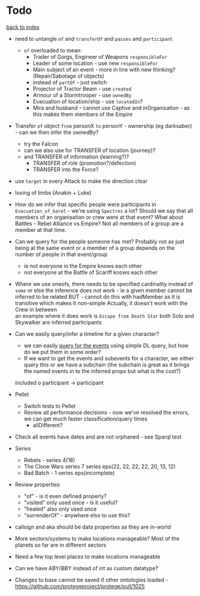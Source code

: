 # Todo

[back to index](index.md)

* need to untangle ```of``` and ```transferOf``` and ```passes``` and ```participant```
  * ```of``` overloaded to mean:
    * Trader of Gorgs, Engineer of Weapons ```responsibleFor```
    * Leader of some location - use new ```responsibleFor```
    * Main subject of an event - more in line with new thinking? (Repair/Sabotage of objects)
    * instead of ```partOf``` - just switch
    * Projector of Tractor Beam - use ```created```
    * Armour of a Stormtrooper - use ```ownedBy```
    * Evacuation of location/ship - use ```locatedIn```?
    * Mira and husband - cannot use Captive and inOrganisation - as this makes them members of the Empire

* Transfer ```of``` object ```from``` personX ```to``` personY - ownership (eg darksaber) - can we then infer the ownedBy?
  * try the Falcon
  * can we also use for TRANSFER of location (journey)?
  * and TRANSFER of information (learning?)?
    * TRANSFER of role (promotion?/defection)
    * TRANSFER into the Force?
    
* use ```target``` in every Attack to make the direction clear
  
* losing of limbs (Anakin + Luke)

* How do we infer that specific people were participants in `Evacuation_of_Garel` - we're using `Spectres` a lot?
  Should we say that all members of an organisation or crew were at that event? What about Battles - Rebel Alliance vs Empire?
  Not all members of a group are a member at that time.

* Can we query for the people someone has met? Probably not as just being at the same event or a member of a group
  depends on the number of people in that event/group
    - ie not everyone in the Empire knows each other
    - not everyone at the Battle of Scariff knows each other

*  Where we use oneofs, there needs to be specified cardinality instead of `some`
   or else the inference does not work - ie a given member cannot be inferred to be related
   BUT - cannot do this with hadMember as it is transitive which makes it non-simple
   Actually, it doesn't work with the Crew in between  
   an example where it does work is `Escape from Death Star` both Solo and Skywalker are inferred participants

* Can we easily query/infer a timeline for a given character?
    * we can easily [query for the events](docs/events.md) using simple DL query, but how do we put them in some order?
    * If we want to get the events and subevents for a character, we either query this or we have
      a subchain (the subchain is great as it brings the named events in to the inferred props but what is the cost?)
      

    included o participant -> participant

* Pellet
    * Switch tests to Pellet
    * Review all performance decisions - now we've resolved the errors, we can get much faster classification/query times
        * allDifferent?

* Check all events have dates and are not orphaned - see Sparql test

* Series
    * Rebels - series 4(16)
    * The Clone Wars series 7 series eps(22, 22, 22, 22, 20, 13, 12)
    * Bad Batch - 1 series eps(incomplete)

* Review properties
    * "of" - is it even defined properly?
    * "visited" only used once - is it useful?
    * "healed" also only used once
    * "surrenderOf" - anywhere else to use this?

* callsign and aka should be data properties as they are in-world

* More sectors/systems to make locations manageable? Most of the planets so far are in different sectors
* Need a few top level places to make locations manageable

* Can we have ABY/BBY instead of int as custom datatype?

* Changes to base cannot be saved if other ontologies loaded - https://github.com/protegeproject/protege/pull/1025